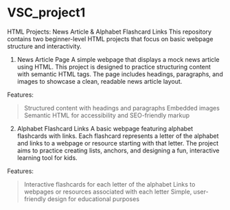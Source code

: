 # VSC_project1
HTML Projects: News Article & Alphabet Flashcard Links
This repository contains two beginner-level HTML projects that focus on basic webpage structure and interactivity.

1. News Article Page
A simple webpage that displays a mock news article using HTML. This project is designed to practice structuring content with semantic HTML tags. The page includes headings, paragraphs, and images to showcase a clean, readable news article layout.

Features:
> Structured content with headings and paragraphs
> Embedded images
> Semantic HTML for accessibility and SEO-friendly markup

2. Alphabet Flashcard Links
A basic webpage featuring alphabet flashcards with links. Each flashcard represents a letter of the alphabet and links to a webpage or resource starting with that letter. The project aims to practice creating lists, anchors, and designing a fun, interactive learning tool for kids.

Features:
> Interactive flashcards for each letter of the alphabet
> Links to webpages or resources associated with each letter
> Simple, user-friendly design for educational purposes
